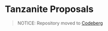 # Tanzanite Proposals
> NOTICE: Repository moved to <a href="https://codeberg.org/Tanzanite/taps">Codeberg</a>
